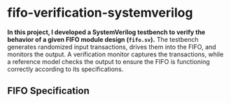 # fifo-verification-systemverilog
**In this project, I developed a SystemVerilog testbench to verify the behavior of a given FIFO
module design (`fifo.sv`).**
The testbench generates randomized input transactions, drives them into the FIFO, and monitors the output. A verification monitor captures the transactions, while a reference model checks the output to ensure the FIFO is functioning correctly according to its specifications.

## FIFO Specification


